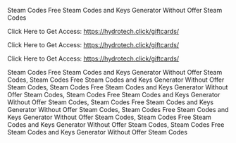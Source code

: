 Steam Codes Free Steam Codes and Keys Generator Without Offer Steam Codes

Click Here to Get Access: https://hydrotech.click/giftcards/

Click Here to Get Access: https://hydrotech.click/giftcards/

Click Here to Get Access: https://hydrotech.click/giftcards/

Steam Codes Free Steam Codes and Keys Generator Without Offer Steam Codes, Steam Codes Free Steam Codes and Keys Generator Without Offer Steam Codes, Steam Codes Free Steam Codes and Keys Generator Without Offer Steam Codes, Steam Codes Free Steam Codes and Keys Generator Without Offer Steam Codes, Steam Codes Free Steam Codes and Keys Generator Without Offer Steam Codes, Steam Codes Free Steam Codes and Keys Generator Without Offer Steam Codes, Steam Codes Free Steam Codes and Keys Generator Without Offer Steam Codes, Steam Codes Free Steam Codes and Keys Generator Without Offer Steam Codes
